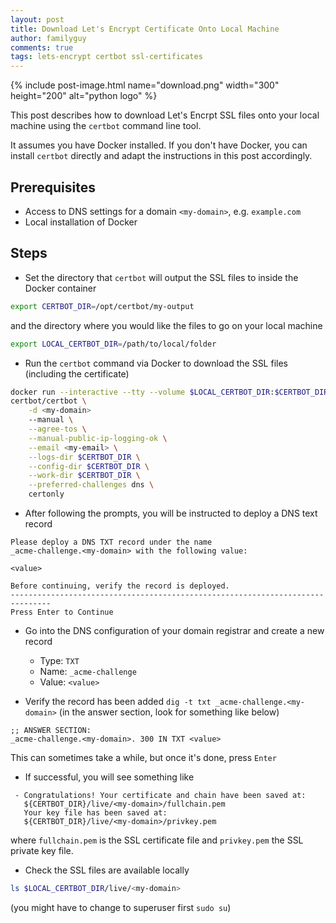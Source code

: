 ```yaml
---
layout: post
title: Download Let's Encrypt Certificate Onto Local Machine
author: familyguy
comments: true
tags: lets-encrypt certbot ssl-certificates
---
```


{% include post-image.html name="download.png" width="300" height="200" 
alt="python logo" %}

This post describes how to download Let's Encrpt SSL files onto your 
local machine using the `certbot` command line tool.

It assumes you have Docker installed. If you don't have Docker, you
can install `certbot` directly and adapt the 
instructions in this post accordingly.

## Prerequisites

- Access to DNS settings for a domain `<my-domain>`, e.g. `example.com`
- Local installation of Docker

## Steps

- Set the directory that `certbot` 
will output the SSL files to inside the Docker container

```bash
export CERTBOT_DIR=/opt/certbot/my-output
```

and the directory where you would like the files to go on your 
local machine

```bash
export LOCAL_CERTBOT_DIR=/path/to/local/folder
```

- Run the `certbot` command via Docker to download the SSL files 
(including the certificate)

```bash
docker run --interactive --tty --volume $LOCAL_CERTBOT_DIR:$CERTBOT_DIR  \
certbot/certbot \
    -d <my-domain> 
    --manual \
    --agree-tos \
    --manual-public-ip-logging-ok \
    --email <my-email> \
    --logs-dir $CERTBOT_DIR \
    --config-dir $CERTBOT_DIR \
    --work-dir $CERTBOT_DIR \
    --preferred-challenges dns \
    certonly
```

- After following the prompts, you will be instructed to deploy a DNS text record

```
Please deploy a DNS TXT record under the name
_acme-challenge.<my-domain> with the following value:

<value>

Before continuing, verify the record is deployed.
-------------------------------------------------------------------------------
Press Enter to Continue
```

- Go into the DNS configuration of your domain registrar and create a new record
    - Type: `TXT`
    - Name: `_acme-challenge`
    - Value: `<value>`

- Verify the record has been added `dig -t txt _acme-challenge.<my-domain>` (in the answer section, look for something like below)

```
;; ANSWER SECTION:
_acme-challenge.<my-domain>. 300 IN	TXT	<value>
```

This can sometimes take a while, but once it's done, press `Enter`

- If successful, you will see something like

```
 - Congratulations! Your certificate and chain have been saved at:
   ${CERTBOT_DIR}/live/<my-domain>/fullchain.pem
   Your key file has been saved at:
   ${CERTBOT_DIR}/live/<my-domain>/privkey.pem
```

where `fullchain.pem` is the SSL certificate file and `privkey.pem` the SSL private key file.

- Check the SSL files are available locally 

```bash
ls $LOCAL_CERTBOT_DIR/live/<my-domain>
``` 

(you might have to change to superuser first `sudo su`)
